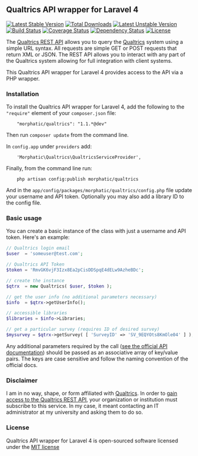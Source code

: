 ## Qualtrics API wrapper for Laravel 4

[![Latest Stable Version](https://poser.pugx.org/morphatic/qualtrics/v/stable.svg)](https://packagist.org/packages/morphatic/qualtrics) 
[![Total Downloads](https://poser.pugx.org/morphatic/qualtrics/downloads.svg)](https://packagist.org/packages/morphatic/qualtrics) 
[![Latest Unstable Version](https://poser.pugx.org/morphatic/qualtrics/v/unstable.svg)](https://packagist.org/packages/morphatic/qualtrics) 
[![Build Status](https://travis-ci.org/morphatic/qualtrics.png?branch=master)](https://travis-ci.org/morphatic/qualtrics) 
[![Coverage Status](https://coveralls.io/repos/morphatic/qualtrics/badge.png)](https://coveralls.io/r/morphatic/qualtrics)
[![Dependency Status](https://www.versioneye.com/user/projects/52c8b848ec1375078b0000d1/badge.png)](https://www.versioneye.com/user/projects/52c8b848ec1375078b0000d1)
[![License](https://poser.pugx.org/morphatic/qualtrics/license.svg)](https://packagist.org/packages/morphatic/qualtrics)

The [Qualtrics REST API](https://survey.qualtrics.com/WRAPI/ControlPanel/docs.php) allows you to query the [Qualtrics](http://www.qualtrics.com) system using a simple URL syntax. All requests are simple GET or POST requests that return XML or JSON. The REST API allows you to interact with any part of the Qualtrics system allowing for full integration with client systems.

This Qualtrics API wrapper for Laravel 4 provides access to the API via a PHP wrapper.

### Installation

To install the Qualtrics API wrapper for Laravel 4, add the following to the `"require"` element of your `composer.json` file:

```
    "morphatic/qualtrics": "1.1.*@dev"
```

Then run `composer update` from the command line.

In `config.app` under `providers` add:

```
    'Morphatic\Qualtrics\QualtricsServiceProvider',
```

Finally, from the command line run:

```
    php artisan config:publish morphatic/qualtrics
```

And in the `app/config/packages/morphatic/qualtrics/config.php` file update your username and API token.  Optionally you may also add a library ID to the config file.

### Basic usage

You can create a basic instance of the class with just a username and API token. Here's an example:

```php
// Qualtrics login email 
$user  = 'someuser@test.com';

// Qualtrics API Token
$token = 'RmvGK6vjF3Izx8Ea2pCisDDSpqE4dELw9AzheBDc';

// create the instance
$qtrx  = new Qualtrics( $user, $token );

// get the user info (no additional parameters necessary)
$info  = $qtrx->getUserInfo();

// accessible libraries
$libraries = $info->Libraries;

// get a particular survey (requires ID of desired survey)
$mysurvey = $qtrx->getSurvey( [ 'SurveyID' => 'SV_9EQYOts8KmOle04' ] );                       
```

Any additional parameters required by the call ([see the official API documentation](https://survey.qualtrics.com/WRAPI/ControlPanel/docs.php)) should be passed as an associative array of key/value pairs.  The keys are case sensitive and follow the naming convention of the official docs.

### Disclaimer

I am in no way, shape, or form affiliated with [Qualtrics](http://www.qualtrics.com).  In order to [gain access to the Qualtrics REST API](http://qualtrics.com/university/researchsuite/developer-tools/api-integration/qualtrics-rest-api/), your organization or institution must subscribe to this service.  In my case, it meant contacting an IT administrator at my university and asking them to do so.

### License

Qualtrics API wrapper for Laravel 4 is open-sourced software licensed under the [MIT license](http://opensource.org/licenses/MIT)